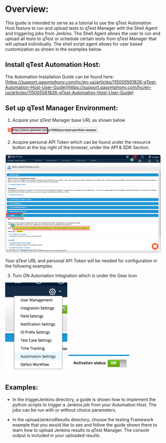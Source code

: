 # Overview:

This guide is intended to serve as a tutorial to use the qTest Automation Host feature to run and upload tests to qTest Manager with the Shell Agent and triggering jobs from Jenkins. The Shell Agent allows the user to run and upload all tests to qTest or schedule certain tests from qTest Manager that will upload individually. The shell script agent allows for user based customization as shown in the examples below.

## Install qTest Automation Host:


The Automation Installation Guide can be found here: [https://support.qasymphony.com/hc/en-us/articles/115005561826-qTest-Automation-Host-User-Guide](https://support.qasymphony.com/hc/en-us/articles/115005561826-qTest-Automation-Host-User-Guide)

## Set up qTest Manager Environment:

1.    Acquire your qTest Manager base URL as shown below

  ![](images/baseurl.png)

2.    Acquire personal API Token which can be found under the resource button at the top right of the browser, under the API &amp; SDK Section.

 ![](images/apitoken.png)

Your qTest URL and personal API Token will be needed for configuration in the following examples.

3.    Turn ON Automation Integration which is under the Gear Icon

![](images/autohostsettings.png)
![](images/statuson.png)

## Examples:

- In the triggerJenkins directory, a guide is shown how to implement the python scripts to trigger a Jenkins job from your Automation Host. The jobs can be run with or without choice parameters.

- In the uploadJenkinsResults directory, choose the testing Framework example that you would like to see and follow the guide shown there to learn how to upload Jenkins results to qTest Manager. The console output is included in your uploaded results.


